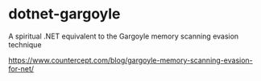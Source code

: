 # dotnet-gargoyle
A spiritual .NET equivalent to the Gargoyle memory scanning evasion technique

https://www.countercept.com/blog/gargoyle-memory-scanning-evasion-for-net/
